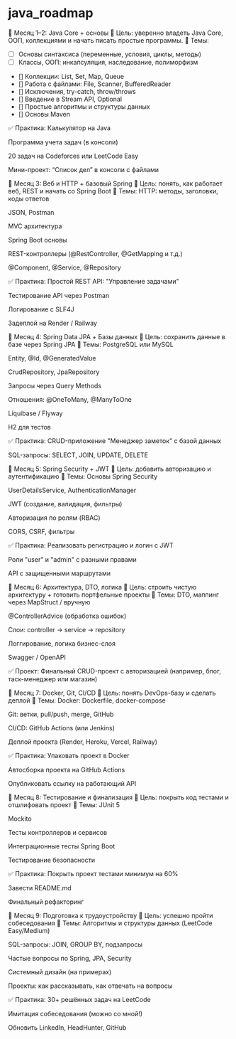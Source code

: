 # java_roadmap


📅 Месяц 1–2: Java Core + основы
🎯 Цель: уверенно владеть Java Core, ООП, коллекциями и начать писать простые программы.
🔹 Темы:
 - [ ] Основы синтаксиса (переменные, условия, циклы, методы)
 - [ ] Классы, ООП: инкапсуляция, наследование, полиморфизм
 - [] Коллекции: List, Set, Map, Queue
 - [] Работа с файлами: File, Scanner, BufferedReader
 - [] Исключения, try-catch, throw/throws
 - [] Введение в Stream API, Optional
 - [] Простые алгоритмы и структуры данных
 - [] Основы Maven

✅ Практика:
 Калькулятор на Java

 Программа учета задач (в консоли)

 20 задач на Codeforces или LeetCode Easy

 Мини-проект: “Список дел” в консоли с файлами

📅 Месяц 3: Веб и HTTP + базовый Spring
🎯 Цель: понять, как работает веб, REST и начать со Spring Boot
🔹 Темы:
 HTTP: методы, заголовки, коды ответов

 JSON, Postman

 MVC архитектура

 Spring Boot основы

 REST-контроллеры (@RestController, @GetMapping и т.д.)

 @Component, @Service, @Repository

✅ Практика:
 Простой REST API: "Управление задачами"

 Тестирование API через Postman

 Логирование с SLF4J

 Задеплой на Render / Railway

📅 Месяц 4: Spring Data JPA + Базы данных
🎯 Цель: сохранить данные в базе через Spring JPA
🔹 Темы:
 PostgreSQL или MySQL

 Entity, @Id, @GeneratedValue

 CrudRepository, JpaRepository

 Запросы через Query Methods

 Отношения: @OneToMany, @ManyToOne

 Liquibase / Flyway

 H2 для тестов

✅ Практика:
 CRUD-приложение "Менеджер заметок" с базой данных

 SQL-запросы: SELECT, JOIN, UPDATE, DELETE

📅 Месяц 5: Spring Security + JWT
🎯 Цель: добавить авторизацию и аутентификацию
🔹 Темы:
 Основы Spring Security

 UserDetailsService, AuthenticationManager

 JWT (создание, валидация, фильтры)

 Авторизация по ролям (RBAC)

 CORS, CSRF, фильтры

✅ Практика:
 Реализовать регистрацию и логин с JWT

 Роли "user" и "admin" с разными правами

 API с защищенными маршрутами

📅 Месяц 6: Архитектура, DTO, логика
🎯 Цель: строить чистую архитектуру + готовить портфельные проекты
🔹 Темы:
 DTO, маппинг через MapStruct / вручную

 @ControllerAdvice (обработка ошибок)

 Слои: controller → service → repository

 Логгирование, логика бизнес-слоя

 Swagger / OpenAPI

✅ Проект:
 Финальный CRUD-проект с авторизацией (например, блог, таск-менеджер или магазин)

📅 Месяц 7: Docker, Git, CI/CD
🎯 Цель: понять DevOps-базу и сделать деплой
🔹 Темы:
 Docker: Dockerfile, docker-compose

 Git: ветки, pull/push, merge, GitHub

 CI/CD: GitHub Actions (или Jenkins)

 Деплой проекта (Render, Heroku, Vercel, Railway)

✅ Практика:
 Упаковать проект в Docker

 Автосборка проекта на GitHub Actions

 Опубликовать ссылку на работающий API

📅 Месяц 8: Тестирование и финализация
🎯 Цель: покрыть код тестами и отшлифовать проект
🔹 Темы:
 JUnit 5

 Mockito

 Тесты контроллеров и сервисов

 Интеграционные тесты Spring Boot

 Тестирование безопасности

✅ Практика:
 Покрыть проект тестами минимум на 60%

 Завести README.md

 Финальный рефакторинг

📅 Месяц 9: Подготовка к трудоустройству
🎯 Цель: успешно пройти собеседования
🔹 Темы:
 Алгоритмы и структуры данных (LeetCode Easy/Medium)

 SQL-запросы: JOIN, GROUP BY, подзапросы

 Частые вопросы по Spring, JPA, Security

 Системный дизайн (на примерах)

 Проекты: как рассказывать, как отвечать на вопросы

✅ Практика:
 30+ решённых задач на LeetCode

 Имитация собеседования (можно со мной!)

 Обновить LinkedIn, HeadHunter, GitHub
